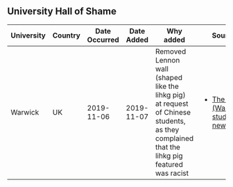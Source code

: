 <!-- RENDER START -->

<h2>University Hall of Shame</h2>

| University | Country | Date Occurred | Date Added | Why added | Sources |
| ---------------| ---- | ------------ | ---------- | --------- | ------- |
| Warwick | UK | 2019-11-06 | 2019-11-07 | Removed Lennon wall (shaped like the lihkg pig) at request of Chinese students, as they complained that the lihkg pig featured was racist | <ul><li>[The Boar (Warwick student newspaper)](https://theboar.org/2019/11/warwick-security-take-down-lennon-wall-pig-dubbed-racist-by-chinese-students/)</li></ul> |
